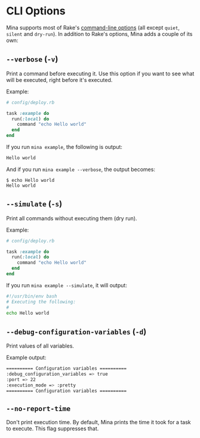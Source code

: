 # CLI Options

Mina supports most of Rake's [command-line options](https://ruby.github.io/rake/doc/command_line_usage_rdoc.html) (all except `quiet`, `silent` and `dry-run`). In addition to Rake's options, Mina adds a couple of its own:

## `--verbose` (`-v`)

Print a command before executing it. Use this option if you want to see what will be executed, right before it's executed.

Example:
```ruby
# config/deploy.rb

task :example do
  run(:local) do
    command "echo Hello world"
  end
end
```

If you run `mina example`, the following is output:
```bash
Hello world
```

And if you run `mina example --verbose`, the output becomes:
```
$ echo Hello world
Hello world
```

## `--simulate` (`-s`)

Print all commands without executing them (dry run).

Example:
```ruby
# config/deploy.rb

task :example do
  run(:local) do
    command "echo Hello world"
  end
end
```

If you run `mina example --simulate`, it will output:
```bash
#!/usr/bin/env bash
# Executing the following:
#
echo Hello world
```

## `--debug-configuration-variables` (`-d`)

Print values of all variables.

Example output:
```bash
========== Configuration variables ==========
:debug_configuration_variables => true
:port => 22
:execution_mode => :pretty
========== Configuration variables ==========
```

## `--no-report-time`

Don't print execution time. By default, Mina prints the time it took for a task to execute. This flag suppresses that.
